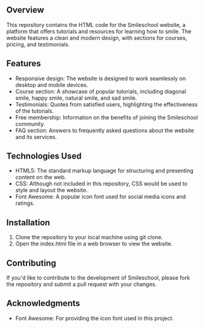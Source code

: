 ## Overview
This repository contains the HTML code for the Smileschool website, a platform that offers tutorials and resources for learning how to smile. The website features a clean and modern design, with sections for courses, pricing, and testimonials.

## Features
- Responsive design: The website is designed to work seamlessly on desktop and mobile devices.
- Course section: A showcase of popular tutorials, including diagonal smile, happy smile, natural smile, and sad smile.
- Testimonials: Quotes from satisfied users, highlighting the effectiveness of the tutorials.
- Free membership: Information on the benefits of joining the Smileschool community.
- FAQ section: Answers to frequently asked questions about the website and its services.

## Technologies Used
- HTML5: The standard markup language for structuring and presenting content on the web.
- CSS: Although not included in this repository, CSS would be used to style and layout the website.
- Font Awesome: A popular icon font used for social media icons and ratings.

## Installation
1. Clone the repository to your local machine using git clone.
2. Open the index.html file in a web browser to view the website.

## Contributing
If you'd like to contribute to the development of Smileschool, please fork the repository and submit a pull request with your changes.


## Acknowledgments
- Font Awesome: For providing the icon font used in this project.
